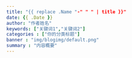 ```yaml
---
title: "{{ replace .Name "-" " " | title }}"
date: {{ .Date }}
author: "作者姓名"
keywords: ["关键词1","关键词2"]
categories : ["你的分类标题"]
banner : "img/blogimg/default.png"
summary : "内容概要"
---
```



